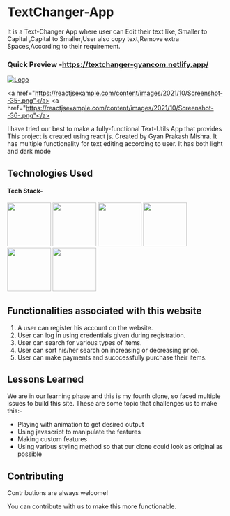 # TextChanger-App
It is a Text-Changer App where user can Edit their text like, Smaller to Capital ,Capital to Smaller,User also copy text,Remove extra Spaces,According to their requirement. 


### Quick Preview -https://textchanger-gyancom.netlify.app/




<a href="https://app.netlify.com/teams/gyan12082000/overview">![Logo](https://www.reviewsxp.com/blog/wp-content/uploads/2020/05/Anthropologie-850x491.png)</a>




<a href="https://reactjsexample.com/content/images/2021/10/Screenshot--35-.png"</a>
<a href="https://reactjsexample.com/content/images/2021/10/Screenshot--36-.png"</a>



I have tried our best to make a fully-functional Text-Utils App  that provides This project is created using react js. Created by Gyan Prakash Mishra. It has multiple functionality for text editing according to user. It has both light and dark mode

## Technologies Used

#### Tech Stack-

<p float="left">
    <img src="https://cdn.pixabay.com/photo/2017/08/05/11/16/logo-2582748_640.png" width="100" height="100">
    <img src="https://cdn.pixabay.com/photo/2017/08/05/11/16/logo-2582747_640.png" width="100" height="100">
   <img src="https://encrypted-tbn0.gstatic.com/images?q=tbn:ANd9GcS76aVIo4u18ZBAVWU79QkDQ6uvKUjF4leJ7g&usqp=CAU" width="100" height="100">
   <img src="https://blog.logrocket.com/wp-content/uploads/2021/04/optimize-react-native-performance.png" width="100" height="100">
   <img src="https://chriscourses.com/img/blog/redux/redux.jpg" width="100" height="100">
   <img src="https://www.ictdemy.com/images/1/css/bootstrap/bootstrap-stack.png" width="100" height="100">
 </p>

## Functionalities associated with this website

1. A user can register his account on the website.
2. User can log in using credentials given during registration.
3. User can search for various types of items.
4. User can sort his/her search on increasing or decreasing price.
5. User can make payments and succcessfully purchase their items.

 

  
## Lessons Learned

We are in our learning phase and this is my fourth clone, so faced multiple issues to build this site. These are some topic that challenges us to make this:-
- Playing with animation to get desired output
- Using javascript to manipulate the features
- Making custom features
- Using various styling method so that our clone could look as original as possible

## Contributing

Contributions are always welcome!

You can contribute with us to make this more functionable.
